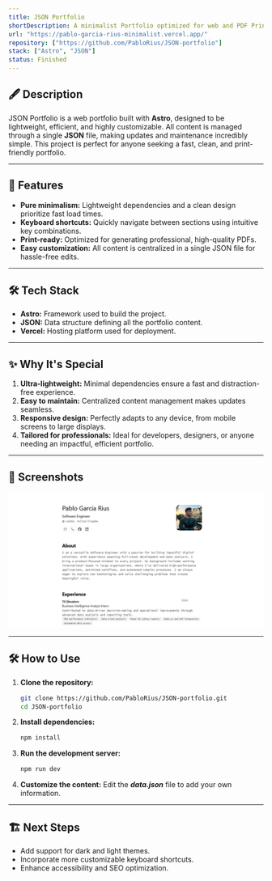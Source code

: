 ```yaml
---
title: JSON Portfolio
shortDescription: A minimalist Portfolio optimized for web and PDF Printing
url: "https://pablo-garcia-rius-minimalist.vercel.app/"
repository: ["https://github.com/PabloRius/JSON-portfolio"]
stack: ["Astro", "JSON"]
status: Finished
---
```


## 🖋️ Description

JSON Portfolio is a web portfolio built with **Astro**, designed to be lightweight, efficient, and highly customizable. All content is managed through a single **JSON** file, making updates and maintenance incredibly simple. This project is perfect for anyone seeking a fast, clean, and print-friendly portfolio.

---

## 🚀 Features

- **Pure minimalism:** Lightweight dependencies and a clean design prioritize fast load times.
- **Keyboard shortcuts:** Quickly navigate between sections using intuitive key combinations.
- **Print-ready:** Optimized for generating professional, high-quality PDFs.
- **Easy customization:** All content is centralized in a single JSON file for hassle-free edits.

---

## 🛠️ Tech Stack

- **Astro:** Framework used to build the project.
- **JSON:** Data structure defining all the portfolio content.
- **Vercel:** Hosting platform used for deployment.

---

## ✨ Why It's Special

1. **Ultra-lightweight:** Minimal dependencies ensure a fast and distraction-free experience.
2. **Easy to maintain:** Centralized content management makes updates seamless.
3. **Responsive design:** Perfectly adapts to any device, from mobile screens to large displays.
4. **Tailored for professionals:** Ideal for developers, designers, or anyone needing an impactful, efficient portfolio.

---

## 🌟 Screenshots

![Main page of the project](../../../public/images/projects/JSONPortfolio.png)

---

## 🛠️ How to Use

1. **Clone the repository:**
   ```bash
   git clone https://github.com/PabloRius/JSON-portfolio.git
   cd JSON-portfolio
   ```
2. **Install dependencies:**
   ```bash
   npm install
   ```
3. **Run the development server:**
   ```bash
   npm run dev
   ```
4. **Customize the content:**
   Edit the **_data.json_** file to add your own information.

---

## 🏗️ Next Steps

- Add support for dark and light themes.
- Incorporate more customizable keyboard shortcuts.
- Enhance accessibility and SEO optimization.

